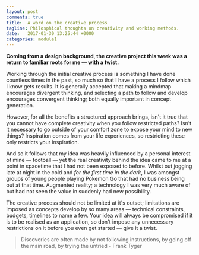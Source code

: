 ```yaml
---
layout: post
comments: true
title:  A word on the creative process
tagline: Philosphical thoughts on creativity and working methods.
date:   2017-01-30 13:25:44 +0000
categories: module1
---
```


**Coming from a design background, the creative project this week was a return to familiar roots for me &mdash; with a twist.**

Working through the initial creative process is something I have done countless times in the past, so much so that I have a process I follow which I know gets results. It is generally accepted that making a mindmap encourages divergent thinking, and selecting a path to follow and develop encourages convergent thinking; both equally important in concept generation.

However, for all the benefits a structured approach brings, isn't it true that you cannot have complete creativity when you follow restricted paths? Isn't it necessary to go outside of your comfort zone to expose your mind to new things? Inspiration comes from your life experiences, so restricting these only restricts your inspiration.

And so it follows that my idea was heavily influenced by a personal interest of mine &mdash; football &mdash; yet the real creativity behind the idea came to me at a point in spacetime that I had not been exposed to before. Whilst out jogging late at night in the cold and *for the first time in the dark*, I was amongst groups of young people playing Pokemon Go that had no business being out at that time. Augmented reality; a technology I was very much aware of but had not seen the value in suddenly had new possibility.

The creative process should not be limited at it's outset; limitations are imposed as concepts develop by so many areas &mdash; technical constraints, budgets, timelines to name a few. Your idea will always be compromised if it is to be realised as an application, so don't impose any unnecessary restrictions on it before you even get started &mdash; give it a twist.

> Discoveries are often made by not following instructions, by going off the main road, by trying the untried - Frank Tyger
